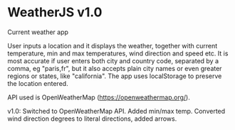 # WeatherJS v1.0
Current weather app

User inputs a location and it displays the weather, together with current temperature, min and max temperatures, wind direction and speed etc. It is most accurate if user enters both city and country code, separated by a comma, eg "paris,fr", but it also accepts plain city names or even greater regions or states, like "california". The app uses localStorage to preserve the location entered.

API used is OpenWeatherMap (https://openweathermap.org/). 

v1.0: Switched to OpenWeatherMap API. Added min/max temp. Converted wind direction degrees to literal directions, added arrows.
